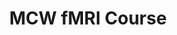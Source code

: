 ---
title: "MCW fMRI Course"
project_id: 
conf_date: 2007-05-06
conference_id: ""
presenters:
   - peter_bandettini
summary: "<p>MCW fMRI Course, Milwaukee</p>"
file: /assets/presentations/T207.ppt
filename: T207.ppt
layout: presentation
---